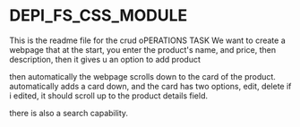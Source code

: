 # DEPI_FS_CSS_MODULE
This is the readme file for the crud oPERATIONS TASK
We want to create a webpage that at the start, you enter the product's name, and price, then description, then it gives u an option to add product

then automatically the webpage scrolls down to the card of the product.
automatically adds a card down, and the card has two options, edit, delete
if i edited, it should scroll up to the product details field.

there is also a search capability.
